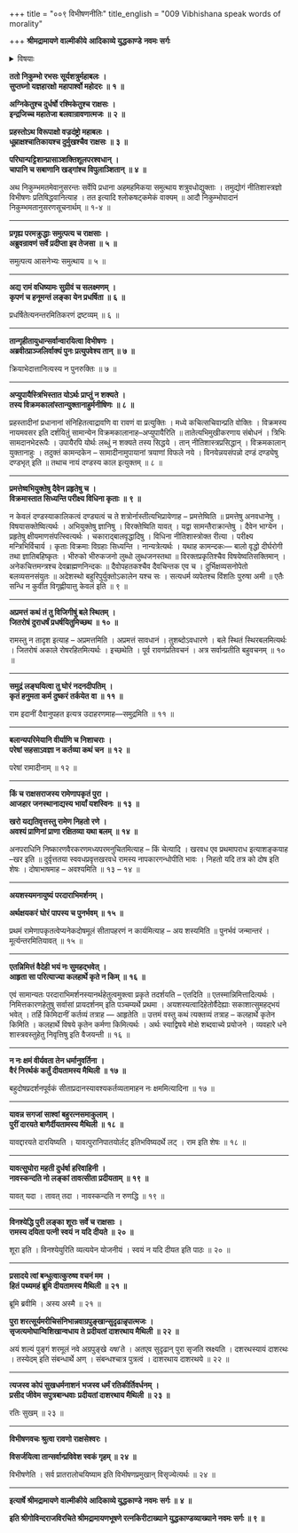 +++
title = "००९ विभीषणनीतिः"
title_english = "009 Vibhishana speak words of morality"

+++
**श्रीमद्रामायणे** **वाल्मीकीये** **आदिकाव्ये युद्धकाण्डे** **नवमः** **सर्गः**


<details><summary>विषयाः</summary>

विभीषणेनरावणंप्रति रामवधप्रतिज्ञानेनसायुधग्रहणंसरभससमुत्थित निकुंभा दिनिवारणपूर्वकं रामपराक्रमप्रशंसनेन तस्मिन्दण्डस्यदुष्करत्वोक्त्या वैपरीत्येऽनर्थ -प्राप्तिकथनपूर्वकं रामायसीताप्रत्यर्पणचोदना ॥ १ ॥ ततःसायंरावणेन विभीषणादिसर्वजन विसर्जनपूर्वकं स्वगृहप्रतिगमनम् ॥ २ ॥

</details>


**ततो निकुम्भो रभसः सूर्यशत्रुर्महाबलः** **।  
सुप्तघ्नो यज्ञहारक्षो** **महापार्श्वो महोदरः** **॥** **१** **॥**

**अग्निकेतुश्च दुर्धर्षो रश्मिकेतुश्च राक्षसः** **।  
इन्द्रजिच्च महातेजा बलवान्रावणात्मजः** **॥** **२** **॥**

**प्रहस्तोऽथ विरूपाक्षो वज्रदंष्ट्रो महाबलः** **।  
धूम्राक्षश्चातिकायश्च दुर्मुखश्चैव राक्षसः** **॥** **३** **॥**

**परिघान्पट्टिशान्प्रासाञ्शक्तिशूलपरश्वधान्** **।  
चापानि च सबाणानि खड्गांश्च विपुलाञ्शितान्** **॥** **४** **॥**

अथ निकुम्भमतमेवानुसरन्तः सर्वेपि प्रधाना अहमहमिकया समुत्थाय शत्रुवधोद्युक्ताः । तमुद्योगं नीतिशास्त्रज्ञो विभीषणः प्रतिषिद्धवानित्याह । तत इत्यादि श्लोकषट्कमेकं वाक्यम् ॥ आदौ निकुम्भोपादानं निकुम्भमतानुसरणसूचनार्थम् ॥ १-४ ॥

****

**प्रगृह्य परमक्रुद्धाः समुत्पत्य च राक्षसाः** **।  
अब्रुवन्रावणं सर्वे प्रदीप्ता इव तेजसा** **॥** **५** **॥**

समुत्पत्य आसनेभ्यः समुत्थाय ॥ ५ ॥

****

**अद्य रामं वधिष्यामः सुग्रीवं च सलक्ष्मणम्** **।  
कृपणं च हनूमन्तं लङ्का येन प्रधर्षिता** **॥** **६** **॥**

प्रधर्षितेत्यनन्तरमितिकरणं द्रष्टव्यम् ॥ ६ ॥

****

**तान्गृहीतायुधान्सर्वान्वारयित्वा विभीषणः** **।  
अब्रवीत्प्राञ्जलिर्वाक्यं पुनः प्रत्युपवेश्य तान्** **॥** **७** **॥**

क्रियाभेदात्तानित्यस्य न पुनरुक्तिः ॥ ७ ॥

****

**अप्युपायैस्त्रिभिस्तात योऽर्थः प्राप्तुं न शक्यते** **।  
तस्य विक्रमकालांस्तान्युक्तानाहुर्मनीषिणः** **॥** **८** **॥**

प्रहस्तादीनां प्रधानानां संनिहितत्वाद्रावणि वा रावणं वा प्रत्युक्तिः । मध्ये कचित्सचिवान्प्रति वोक्तिः । विक्रमस्य नायमवसर इति दर्शयितुं सामान्येन विक्रमकालानाह–अप्युपायैरिति ॥ तातेत्यभिमुखीकरणाय संबोधनं । त्रिभिः सामदानभेदरूपैः । उपायैरपि योर्थः लब्धुं न शक्यते तस्य सिद्धये । तान् नीतिशास्त्रप्रसिद्धान् । विक्रमकालान् युक्तानाहुः । तदुक्तं कामन्दकेन – सामादीनामुपायानां त्रयाणां विफले नये । विनयेन्नयसंपन्नो दण्डं दण्ड्येषु दण्डभृत् इति ॥ तथाच नायं दण्डस्य काल इत्युक्तम् ॥ ८ ॥

****

**प्रमत्तेष्वभियुक्तेषु दैवेन प्रहृतेषु च** **।  
विक्रमास्तात सिध्यन्ति परीक्ष्य विधिना कृताः** **॥** **९** **॥**

न केवलं दण्डस्याकालिकत्वं दण्ड्यत्वं च ते शत्रोर्नास्तीत्यभिप्रायेणाह – प्रमत्तेष्विति ॥ प्रमत्तेषु अनवधानेषु । विषयासक्तेष्वित्यर्थः । अभियुक्तेषु ज्ञानिषु । विरक्तेष्विति यावत् । यद्वा सामन्तैराक्रान्तेषु । दैवेन भाग्येन । प्रहृतेषु क्षीयमाणसंपत्स्वित्यर्थः । चकाराद्बालवृद्धादिषु । विधिना नीतिशास्त्रोक्त रीत्या । परीक्ष्य मन्त्रिभिर्विचार्य । कृताः विक्रमाः विग्रहाः सिध्यन्ति । नान्यत्रेत्यर्थः । यथाह कामन्दकः— बालो वृद्धो दीर्घरोगी तथा ज्ञातिबहिष्कृतः । भीरुको भीरुकजनो लुब्धो लुब्धजनस्तथा ॥ विरक्तप्रकृतिश्चैव विषयेष्वतिसक्तिमान् । अनेकचित्तमन्त्रश्च देवब्राह्मणनिन्दकः ॥ दैवोपहतकश्चैव दैवचिन्तक एव च । दुर्भिक्षव्यसनोपेतो बलव्यसनसंयुतः ॥ अदेशस्थो बहुरिपुर्युक्तोऽकालेन यश्च सः । सत्यधर्म व्यपेतश्च विंशतिः पुरुषा अमी ॥ एतैः सन्धि न कुर्वीत विगृह्णीयात्तु केवलं इति ॥ ९ ॥

****

**अप्रमत्तं कथं तं तु विजिगीषुं बले स्थितम्** **।  
जितरोषं दुराधर्षं प्रधर्षयितुमिच्छथ** **॥** **१०** **॥**

रामस्तु न तादृश इत्याह – अप्रमत्तमिति । अप्रमत्तं सावधानं । तुशब्दोऽवधारणे । बले स्थितं स्थिरबलमित्यर्थः । जितरोषं अकाले रोषरहितमित्यर्थः । इच्छथेति । पूर्व रावणंप्रतिवचनं । अत्र सर्वान्प्रतीति बहुवचनम् ॥ १० ॥

****

**समुद्रं लङ्घयित्वा तु घोरं नदनदीपतिम्** **।  
कृतं हनुमता कर्म दुष्करं तर्कयेत** **वा** **॥** **११** **॥**

राम इदानीं दैवानुपहत इत्यत्र उदाहरणमाह—समुद्रमिति ॥ ११ ॥

****

**बलान्यपरिमेयानि वीर्याणि च निशाचराः** **।  
परेषां सहसाऽवज्ञा न कर्तव्या कथं चन** **॥** **१२** **॥**

परेषां रामादीनाम् ॥ १२ ॥

****

**किं च राक्षसराजस्य रामेणापकृतं पुरा** **।  
आजहार जनस्थानाद्यस्य भार्यां यशस्विनः** **॥** **१३** **॥**

**खरो यद्यतिवृत्तस्तु रामेण निहतो रणे** **।  
अवश्यं प्राणिनां प्राणा रक्षितव्या यथा बलम्** **॥** **१४** **॥**

अनपराधिनि निष्कारणवैरकरणमध्यपरमनुचितमित्याह – किं चेत्यादि । खरवध एव प्रथमापराध इत्याशङ्कयाह –खर इति ॥ दुर्वृत्ततया स्ववधप्रवृत्तखरवधे रामस्य नापकारगन्धोपीति भावः । निहतो यदि तत्र को दोष इति शेषः । दोषाभाषमाह – अवश्यमिति ॥ १३ – १४ ॥

****

**अयशस्यमनायुष्यं परदाराभिमर्शनम् ।**

**अर्थक्षयकरं घोरं पापस्य च पुनर्भवम् ॥** **१५** **॥**

प्रथमं रामेणापकृतत्वेप्यनेकदोषमूलं सीतापहरणं न कार्यमित्याह – अय शस्यमिति ॥ पुनर्भवं जन्मान्तरं । मूर्त्यन्तरमितियावत् ॥ १५ ॥

****

**एतन्निमित्तं वैदेही भयं नः सुमहद्भवेत्** **।  
आहृता सा परित्याज्या कलहार्थे कृते न किम्** **॥** **१६** **॥**

एवं सामान्यतः परदाराभिमर्शनस्यानर्थहेतुत्वमुक्त्वा प्रकृते तदर्शयति – एतदिति ॥ एतस्मान्निमित्तादित्यर्थः । निमित्तकारणहेतुषु सर्वासां प्रायदर्शनम् इति पञ्चम्यर्थे प्रथमा । अयशस्यत्वादिहेतोर्वैदेह्याः सकाशात्सुमहद्भयं भवेत् । तर्हि किमिदानीं कर्तव्यं तत्राह — आहृतेति ॥ उत्तमं वस्तु कथं त्यक्तव्यं तत्राह – कलहार्थे कृतेन किमिति । कलहार्थे विषये कृतेन कर्मणा किमित्यर्थः । अर्थः स्याद्विषये मोक्षे शब्दवाच्ये प्रयोजने । व्यवहारे धने शास्त्रवस्तुहेतु निवृत्तिषु इति वैजयन्ती ॥ १६ ॥

****

**न नः क्षमं वीर्यवता तेन धर्मानुवर्तिना** **।  
वैरं निरर्थकं कर्तुं दीयतामस्य मैथिली** **॥** **१७** **॥**

बहुदोषप्रदर्शनपूर्वकं सीताप्रदानस्यावश्यकर्तव्यतामाहन नः क्षममित्यादिना ॥ १७ ॥

****

**यावन्न सगजां साश्वां बहुरत्नसमाकुलाम्** **।  
पुरीं दारयते बाणैर्दीयतामस्य मैथिली** **॥** **१८** **॥**

यावद्दारयते दारयिष्यति । यावत्पुरानिपातयोर्लट् इतिभविष्यदर्थे लट् । राम इति शेषः ॥ १८ ॥

****

**यावत्सुघोरा महती दुर्धर्षा हरिवाहिनी** **।  
नावस्कन्दति नो लङ्कां तावत्सीता प्रदीयताम्** **॥** **१९** **॥**

यावत् यदा । तावत् तदा । नावस्कन्दति न रुणद्धि ॥ १९ ॥

****

**विनश्येद्धि पुरी लङ्का शूराः सर्वे च राक्षसाः** **।  
रामस्य दयिता पत्नी स्वयं** **न** **यदि दीयते** **॥** **२०** **॥**

शूरा इति । विनश्येयुरिति व्यत्ययेन योजनीयं । स्वयं न यदि दीयत इति पाठः ॥ २० ॥

****

**प्रसादये त्वां बन्धुत्वात्कुरुष्व वचनं मम** **।  
हितं पथ्यमहं ब्रूमि दीयतामस्य मैथिली** **॥** **२१** **॥**

ब्रूमि ब्रवीमि । अस्य अस्मै ॥ २१ ॥

**पुरा शरत्सूर्यमरीचिसंनिभान्नवाग्रपुङ्खान्सुदृढान्नृपात्मजः** **।  
सृजत्यमोघान्विशिखान्वधाय ते** **प्रदीयतां दाशरथाय मैथिली** **॥** **२२** **॥**

अयं शल्यं पुङ्गं शरमूलं नवे अग्रपुङ्खे *यषां* ते । अतएव सुदृढान् पुरा सृजति स्रक्ष्यति । दशरथस्यायं दाशरथः । तस्येदम् इति संबन्धार्थे अण् । संबन्धश्चात्र पुत्रत्वं । दाशरथाय दाशरथये ॥ २२ ॥

****

**त्यजस्व कोपं सुखधर्मनाशनं** **भजस्व धर्मं रतिकीर्तिवर्धनम्** **।  
प्रसीद जीवेम सपुत्रबान्धवाः** **प्रदीयतां दाशरथाय मैथिली** **॥** **२३** **॥**

रतिः सुखम् ॥ २३ ॥

****

**विभीषणवचः श्रुत्वा रावणो राक्षसेश्वरः ।**

**विसर्जयित्वा तान्सर्वान्प्रविवेश स्वकं गृहम् ॥** **२४** **॥**

विभीषणेति । सर्व प्रातरालोचयिष्याम इति विभीषणप्रमुखान् विसृज्येत्यर्थः ॥ २४ ॥

****

**इत्यार्षे श्रीमद्रामायणे** **वाल्मीकीये** **आदिकाव्ये युद्धकाण्डे** **नवमः** **सर्गः ॥** **४** **॥**

**इति श्रीगोविन्दराजविरचिते श्रीमद्रामायणभूषणे रत्नकिरीटाख्याने युद्धकाण्डव्याख्याने नवमः सर्गः ॥ ९ ॥**
